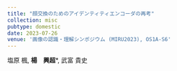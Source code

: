 ```yaml
---
title: "顔交換のためのアイデンティティエンコーダの再考"
collection: misc
pubtype: domestic
date: 2023-07-26
venue: '画像の認識・理解シンポジウム (MIRU2023), OS1A-S6'
---
```


塩原 楓, **楊　興超***, 武富 貴史